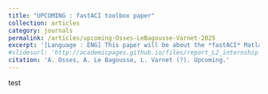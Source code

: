 ```yaml
---
title: "UPCOMING : fastACI toolbox paper"
collection: articles
category: journals
permalink: /articles/upcoming-Osses-LeBagousse-Varnet-2025
excerpt: '[Language : ENG] This paper will be about the *fastACI* Matlab toolbox and its functionning as well as validity statement.'
#slidesurl: 'http://academicpages.github.io/files/report_L2_internship_2022SU.pdf'
citation: 'A. Osses, A. Le Bagousse, L. Varnet (?). Upcoming.'
---
```

test